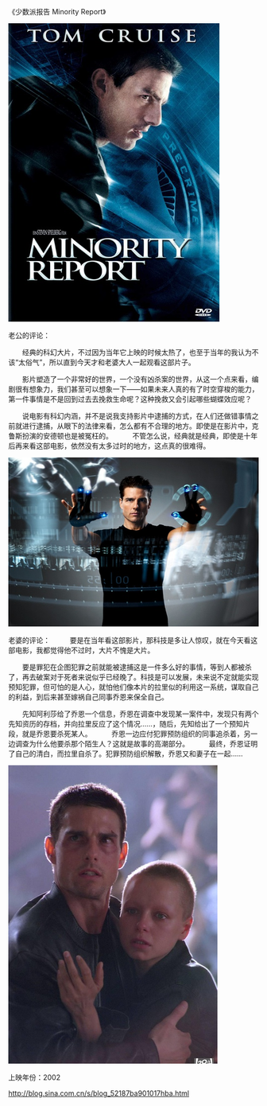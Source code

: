 《少数派报告 Minority Report》

			
![](./img/52187ba9td102e416b402&690.jpg)

<a href="http://photo.blog.sina.com.cn/showpic.html#blogid=52187ba901017hba&url=http://s7.sinaimg.cn/orignal/52187ba9td102d4be35e6" target="_blank"></a>
<p align="left">
老公的评论：
 

　　经典的科幻大片，不过因为当年它上映的时候太热了，也至于当年的我认为不该“太俗气”，所以直到今天才和老婆大人一起观看这部片子。
 

　　影片塑造了一个非常好的世界，一个没有凶杀案的世界，从这一个点来看，编剧很有想象力，我们甚至可以想象一下——如果未来人真的有了时空穿梭的能力，第一件事情是不是回到过去去挽救生命呢？这种挽救又会引起哪些蝴蝶效应呢？
 

　　说电影有科幻内涵，并不是说我支持影片中逮捕的方式，在人们还做错事情之前就进行逮捕，从眼下的法律来看，怎么都有不合理的地方。即使是在影片中，克鲁斯扮演的安德顿也是被冤枉的。
<a href="http://photo.blog.sina.com.cn/showpic.html#blogid=52187ba901017hba&url=http://s7.sinaimg.cn/orignal/52187ba9td102d4be35e6" target="_blank"></a> 
　　不管怎么说，经典就是经典，即使是十年后再来看这部电影，依然没有太多过时的地方，这点真的很难得。
<a href="http://photo.blog.sina.com.cn/showpic.html#blogid=52187ba901017hba&url=http://s7.sinaimg.cn/orignal/52187ba9td102d4be35e6" target="_blank"></a>

![](./img/52187ba9td102e6c5b3d7&690.jpg)

<p align="left">
老婆的评论：
 
　　要是在当年看这部影片，那科技是多让人惊叹，就在今天看这部电影，我都觉得他不过时，大片不愧是大片。
 

　　要是罪犯在企图犯罪之前就能被逮捕这是一件多么好的事情，等到人都被杀了，再去破案对于死者来说似乎已经晚了。科技是可以发展，未来说不定就能实现预知犯罪，但可怕的是人心，就怕他们像本片的拉里似的利用这一系统，谋取自己的利益，到后来甚至嫁祸自己同事乔恩来保全自己。
 

　　先知阿利莎给了乔恩一个信息，乔恩在调查中发现某一案件中，发现只有两个先知资历的存档，并向拉里反应了这个情况……，随后，先知给出了一个预知片段，就是乔恩要杀死某人。
 
　　乔恩一边应付犯罪预防组织的同事追杀着，另一边调查为什么他要杀那个陌生人？这就是故事的高潮部分。
 
　　最终，乔恩证明了自己的清白，而拉里自杀了。犯罪预防组织解散，乔恩又和妻子在一起……

![](./img/52187ba9td102e86924cf&690.jpg)

上映年份：2002							
		
http://blog.sina.com.cn/s/blog_52187ba901017hba.html
